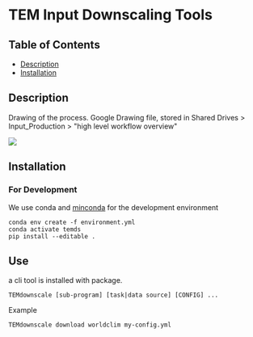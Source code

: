 # TEM Input Downscaling Tools

## Table of Contents

- [Description](#Desccription)
- [Installation](#installation)


## Description

Drawing of the process. Google Drawing file, stored in Shared Drives > Input_Production > "high level workflow overview"

<img src="https://docs.google.com/drawings/d/e/2PACX-1vT7IkZXsBi6C3-BPnBnHbw28yEEGBfDkYfkm3bVOznsvSoZNq_cgy3AByhTyZYtAFgXv3BrZsvGNaIz/pub?w=2487&amp;h=1372">


## Installation

### For Development
We use conda and [minconda](https://www.anaconda.com/docs/getting-started/miniconda/install#quickstart-install-instructions) for the development environment

```
conda env create -f environment.yml
conda activate temds
pip install --editable .
```


## Use

a cli tool is installed with package.

```
TEMdownscale [sub-program] [task|data source] [CONFIG] ... 
``` 

Example 

```
TEMdownscale download worldclim my-config.yml
``` 

